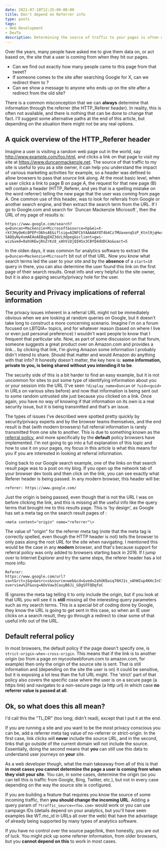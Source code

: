 ```yaml
---
date: 2021-07-10T12:25:00-08:00
title: Don't depend on Referrer info
type: posts
tags:
- Web Development
- DevTo
description: Determining the source of traffic to your pages is often done via the referral information passed in the request, but this information is often unavailable or inaccurate.
---
```


Over the years, many people have asked me to give them data on, or act
based on, the site that a user is coming from when they hit our pages.

* Can we find out exactly how many people came to this page from that tweet?
* If someone comes to the site after searching Google for X, can we redirect them to <Y>?
* Can we show a message to anyone who ends up on the site after a redirect from the old site?

There is a common misconception that we can **always** determine that
information through the referrer (the HTTP_Referer header). In reality, this is often not available, and there is
nothing that can be done to change that fact. I'll suggest some alternative paths at the end of this article, but depending on the situation there might not be any real options.

## A quick overview of the HTTP_Referer header

Imagine a user is visiting a random web page out in the world, say
http://www.example.com/foo.html, and clicks a link on that page to visit
my site at https://www.duncanmackenzie.net. The source of that traffic
to my site is useful to you as a site owner, it can help you understand the impact of
various marketing activities for example, so a header was defined to
allow browsers to pass that source link along. At the most basic level,
when a user clicks a link to page B on page A, the request for that new
page (B) will contain a header (HTTP_Referer, and yes that is a spelling
mistake on the word referrer) telling the new page that the user was
coming from page A. One common use of this header, was to look for
referrals from Google or another search engine, and then extract the
search term from the URL. If I go to Google.com and search for \`Duncan
Mackenzie Microsoft\`, then the URL of my page of results is:

```
https://www.google.com/search?q=Duncan+Mackenzie+Microsoft&source=hp&ei=X-rkYJHyOeKc0PEPrO6hsAE&iflsig=AINFCbYAAAAAYOT4b4Cz7MUaxenq5zP_Ktnl9jqHwrhp&oq=Duncan+Mackenzie+Microsoft&gs_lcp=Cgdnd3Mtd2l6EAMyBggAEBYQHjoOCC4QsQMQxwEQowIQkwI6CAgAELEDEIMBOgIIADoFCAAQsQM6CwguELEDEMcBEKMCOggILhDHARCjAjoFCC4QsQM6BQgAEMkDOgUIABCSAzoCCC46CAguEMcBEK8BOggILhCxAxCTAjoICC4QsQMQgwE6BwgAELEDEAo6BQguEJMCOgcILhAKEJMCOgQIABAKOgQILhAKOggIABAWEAoQHlC9E1iiNWCBN2gEcAB4AIABdogBsQ-SAQQyNy4xmAEAoAEBqgEHZ3dzLXdpeg&sclient=gws-wiz&ved=0ahUKEwjRnZrKz8_xAhViDjQIHSx3CBYQ4dUDCAo&uact=5
```

In the olden days, it was common for analytics software to extract the
`q=Duncan+Mackenzie+Microsoft` bit out of that URL. Now you know what
search terms led the user to your site and by the **absence** of a
`start=10` query in there, you can also determine the user found this
link on the first page of their search results. Great info and very
helpful to the site owner, but it is also a gaping security/privacy
hole for the user.

## Security and Privacy implications of referral information

The privacy issues inherent in a referral URL might not be immediately
obvious when we are looking at random queries on Google, but it doesn't
take long to construct a more concerning scenario. Imagine I'm on a
forum focused on LBTQIA+ topics, and for whatever reason (based on where
I live or even just personal preference) I wouldn't want people to know
that I frequent that particular site. Now, as part of some discussion on
that forum, someone suggests a great product over on Amazon.com and
provides a link... by clicking that link, I'm giving Amazon some
information I probably didn't intend to share. Should that matter and
would Amazon do anything with that info? It honestly doesn't matter, the
key here is: **some information, private to you, is being shared without
you intending it to be**.

The security side of this is a bit harder to find an easy example, but
it is not uncommon for sites to put some type of identifying information
about you or your session into the URL (I've seen `?display_name=Duncan`
or `?uid=<guid>` in URLs on various sites before) and now that
information is being sent out to some random untrusted site just because
you clicked on a link. Once again, you have no way of knowing if that
information on its own is a real security issue, but it is being
transmitted and that's an issue.

The types of issues I've described were spotted pretty quickly by
security/privacy experts and by the browser teams themselves, and the
end result is that (with modern browsers) full referral information is rarely transmitted from
one site to another. This is due to something known as the [referral
policy](https://developer.mozilla.org/en-US/docs/Web/HTTP/Headers/Referrer-Policy),
and more specifically by the **default** policy browsers have
implemented. I'm not going to go into a full explanation of this topic
and how to use it on your pages, my focus in this article is what this
means for you if you are interested in looking at referral information.

Going back to our Google search example, one of the links on that search
result page was to a post on my blog. If you open up the network tab of
your browser dev tools and then click on the link, you can see exactly
what Referer header is being passed. In any modern browser, this header
will be:

```
referer: https://www.google.com/
```

Just the origin is being passed, even though that is not the URL I was
on before clicking the link, and this is missing all the useful info
like the query terms that brought me to this results page. This is 'by
design', as Google has set a meta tag on the search result pages of :

```
<meta content="origin" name="referrer"\>
```

The value of "origin" for the referrer meta tag (note that the meta tag
is correctly spelled, even though the HTTP header is not) tells the
browser to only pass along the root URL for the site when navigating. I
mentioned this would be the case in any **modern** browser, and that's
because support for referral policy was only added to browsers starting
back in 2016. If I jump over to Internet Explorer and try the same
steps, the referer header has a lot more info:

```
Referer:
https://www.google.com/url?sa=t&rct=j&q=&esrc=s&source=web&cd=&ved=2ahUKEwiq76HJ1s_xAhWIup4KHcInCfUQFjAFegQIFxAD&url=https%3A%2F%2Fwww.duncanmackenzie.net%2Fblog%2Fdocs-overview%2F&usg=AOvVaw3CauyB6Ji_GOgSFFQDqfoC
```

IE ignores the meta tag telling it to only include the origin, but if
you look at that URL you will see it is **still** missing all the
interesting query parameters such as my search terms. This is a special
bit of coding done by Google, they know the URL is going to get sent in
this case, so when an IE user clicks on a search result, they go through
a redirect to clear some of that useful info out of the URL.

## Default referral policy

In most browsers, the default policy if the page doesn't specify one, is
`strict-origin-when-cross-origin`. This means that if the link is to
another origin (so from a page on mycoolwebforum.com to amazon.com, for
example) then only the origin of the source site is sent. That is still
information and (depending on the site the user is on) it could be
sensitive, but it is exposing a lot less than the full URL might. The
'strict' part of that policy also covers the specific case where the
user is on a secure page (a https link) and navigates to a non-secure
page (a http url) in which case **no referrer value is passed at all**.

## Ok, so what does this all mean?

I'd call this the "TL;DR" (too long; didn't read), except that I put it
at the end.

If you are running a site and you want to be the most privacy conscious
you can be, add a referrer meta tag value of no-referrer or
strict-origin. In the first case, link clicks will **never** include the
source URL, and in the second, links that go outside of the current
domain will not include the source. Essentially, doing the second means
that **you** can still use this data to understand user journeys on
**your** site.

As a web developer though, what the main takeaway from all of this is
that **in most cases you cannot determine the page a user is coming from when they visit your site**. You can, in some cases, determine the
origin (so you can tell this is traffic from Google, Bing, Twitter, etc.), but not in every
case depending on the way the source site is configured.

If you are building a feature that requires you know the source of some incoming
traffic, then **you should change the incoming URL**. Adding a query
param of `?traffic_source=<foo.com>` would work or you can use campaign
IDs (details depend on your analytics, but you'll have seen examples like WT.mc_id in URLs all over the web) that have the advantage of already being supported by many types of
analytics software.

If you have no control over the source page/link, then honestly, you are out of luck. You might pick up some referrer
information, from older browsers, but you **cannot depend on this** to work in most cases.
